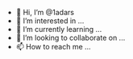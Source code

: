 - 👋 Hi, I’m @1adars
- 👀 I’m interested in ...
- 🌱 I’m currently learning ...
- 💞️ I’m looking to collaborate on ...
- 📫 How to reach me ...

<!---
1adars/1adars is a ✨ special ✨ repository because its `README.md` (this file) appears on your GitHub profile.
You can click the Preview link to take a look at your changes.
--->
